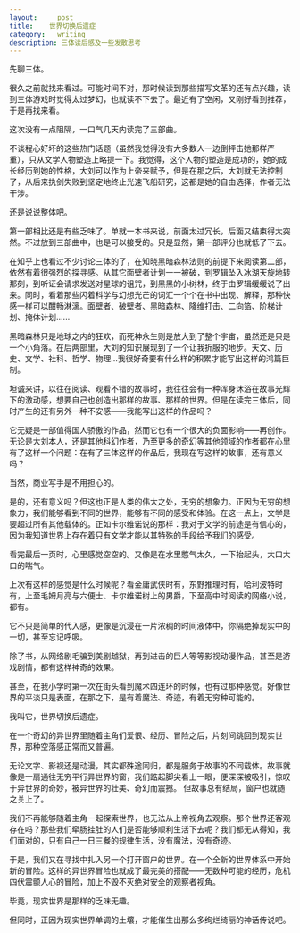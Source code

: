 ```yaml
---
layout:     post
title:    世界切换后遗症 
category:   writing
description: 三体读后感及一些发散思考
---
```


先聊三体。

很久之前就找来看过。可能时间不对，那时候读到那些描写文革的还有点兴趣，读到三体游戏时觉得太过梦幻，也就读不下去了。最近有了空闲，又刚好看到推荐，于是再找来看。

这次没有一点阻隔，一口气几天内读完了三部曲。

不谈程心好坏的这些热门话题（虽然我觉得没有大多数人一边倒抨击她那样严重），只从文学人物塑造上略提一下。我觉得，这个人物的塑造是成功的，她的成长经历到她的性格，大刘可以作为上帝来赋予，但是在那之后，大刘就无法控制了，从后来执剑失败到坚定地终止光速飞船研究，这都是她的自由选择，作者无法干涉。

还是说说整体吧。

第一部相比还是有些乏味了。单就一本书来说，前面太过冗长，后面又结束得太突然。不过放到三部曲中，也是可以接受的。只是显然，第一部评分也就低了下去。

在知乎上也看过不少讨论三体的了，在知晓黑暗森林法则的前提下来阅读第二部，依然有着很强烈的探寻感。从其它面壁者计划一一被破，到罗辑坠入冰湖天旋地转那刻，到听证会请求发送对星球的诅咒，到黑黑的小树林，终于由罗辑缓缓说了出来。同时，看着那些闪着科学与幻想光芒的词汇一个个在书中出现、解释，那种快感一样可以酣畅淋漓。面壁者、破壁者、黑暗森林、降维打击、二向箔、阶梯计划、掩体计划......

黑暗森林只是地球之内的狂欢，而死神永生则是放大到了整个宇宙，虽然还是只是一个小角落。在后两部里，大刘的知识展现到了一个让我折服的地步。天文、历史、文学、社科、哲学、物理...我很好奇要有什么样的积累才能写出这样的鸿篇巨制。

坦诚来讲，以往在阅读、观看不错的故事时，我往往会有一种浑身沐浴在故事光辉下的激动感，想要自己也创造出那样的故事、那样的世界。但是在读完三体后，同时产生的还有另外一种不安感——我能写出这样的作品吗？

它无疑是一部值得国人骄傲的作品，然而它也有一个很大的负面影响——再创作。无论是大刘本人，还是其他科幻作者，乃至更多的奇幻等其他领域的作者都在心里有了这样一个问题：在有了三体这样的作品后，我现在写这样的故事，还有意义吗？

当然，商业写手是不用担心的。

是的，还有意义吗？但这也正是人类的伟大之处，无穷的想象力。正因为无穷的想象力，我们能够看到不同的世界，能够有不同的感受和体验。在这一点上，文学是要超过所有其他载体的。正如卡尔维诺说的那样：我对于文学的前途是有信心的，因为我知道世界上存在着只有文学才能以其特殊的手段给予我们的感受。




看完最后一页时，心里感觉空空的。又像是在水里憋气太久，一下抬起头，大口大口的喘气。

上次有这样的感觉是什么时候呢？看金庸武侠时有，东野推理时有，哈利波特时有，上至毛姆月亮与六便士、卡尔维诺树上的男爵，下至高中时阅读的网络小说，都有。

它不只是简单的代入感，更像是沉浸在一片浓稠的时间液体中，你隔绝掉现实中的一切，甚至忘记呼吸。

除了书，从网络剧毛骗到美剧越狱，再到进击的巨人等等影视动漫作品，甚至是游戏剧情，都有这样神奇的效果。

甚至，在我小学时第一次在街头看到魔术四连环的时候，也有过那种感觉。好像世界的平淡只是表面，在那之下，是有着魔法、奇迹，有着无穷种可能的。

我叫它，世界切换后遗症。

在一个奇幻的异世界里随着主角们爱恨、经历、冒险之后，片刻间跳回到现实世界，那种空落感正常而又普遍。

无论文字、影视还是动漫，其实都殊途同归，都是服务于故事的不同载体。故事就像是一扇通往无穷平行异世界的窗，我们踮起脚尖看上一眼，便深深被吸引，惊叹于异世界的奇妙，被异世界的壮美、奇幻而震撼。
但故事总有结局，窗户也就随之关上了。

我们不再能够随着主角一起探索世界，也无法从上帝视角去观察。那个世界还客观存在吗？那些我们牵肠挂肚的人们是否能够顺利生活下去呢？我们都无从得知，我们面对的，只有自己一日三餐的规律生活，没有魔法，没有奇迹。

于是，我们又在寻找中扎入另一个打开窗户的世界。在一个全新的世界体系中开始新的冒险。这样的异世界冒险也就成了最完美的搭配——无数种可能的经历，危机四伏震颤人心的冒险，加上不毁不灭绝对安全的观察者视角。


毕竟，现实世界是那样的乏味无趣。


但同时，正因为现实世界单调的土壤，才能催生出那么多绚烂绮丽的神话传说吧。